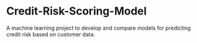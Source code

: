 # Credit-Risk-Scoring-Model
A machine learning project to develop and compare models for predicting credit risk based on customer data.
